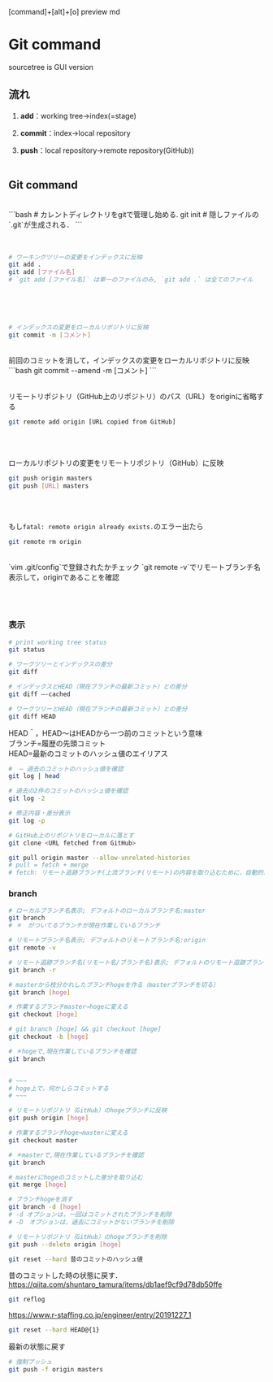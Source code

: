 [command]+[alt]+[o]
preview md

# Git command
sourcetree is GUI version


## 流れ

1. __add__：working tree→index(=stage)

2. __commit__：index→local repository

3. __push__：local repository→remote repository(GitHub))<br><br>


## Git command
<br>
```bash
# カレントディレクトリをgitで管理し始める. 
git init
# 隠しファイルの`.git`が生成される．
```
<br><br><br>

```bash
# ワーキングツリーの変更をインデックスに反映
git add . 
git add [ファイル名]
# `git add [ファイル名]` は単一のファイルのみ, `git add .` は全てのファイル
```
<br><br><br>

```bash
# インデックスの変更をローカルリポジトリに反映
git commit -m [コメント]
```
<br>
前回のコミットを消して，インデックスの変更をローカルリポジトリに反映
```bash
git commit --amend -m [コメント]
```
<br><br>

リモートリポジトリ（GitHub上のリポジトリ）のパス（URL）をoriginに省略する
```bash
git remote add origin [URL copied from GitHub]
```
<br><br>

ローカルリポジトリの変更をリモートリポジトリ（GitHub）に反映
```bash
git push origin masters
git push [URL] masters
```
<br><br>


もし`fatal: remote origin already exists.`のエラー出たら
```bash
git remote rm origin
```
<br>
`vim .git/config`で登録されたかチェック
`git remote -v`でリモートブランチ名表示して，originであることを確認

<br><br>





### 表示
```bash
# print working tree status
git status

# ワークツリーとインデックスの差分
git diff 

# インデックスとHEAD（現在ブランチの最新コミット）との差分
git diff —-cached

# ワークツリーとHEAD（現在ブランチの最新コミット）との差分
git diff HEAD

```
HEAD＾，HEAD〜はHEADから一つ前のコミットという意味<br>
ブランチ=履歴の先頭コミット<br>
HEAD=最新のコミットのハッシュ値のエイリアス
<br>

```bash
#  — 過去のコミットのハッシュ値を確認
git log | head

# 過去の2件のコミットのハッシュ値を確認
git log -2

# 修正内容・差分表示
git log -p

# GitHub上のリポジトリをローカルに落とす
git clone <URL fetched from GitHub> 
```

```bash
git pull origin master --allow-unrelated-histories
# pull = fetch + merge
# fetch: リモート追跡ブランチ(上流ブランチ(リモート)の内容を取り込むために，自動的に作られる)
```
### branch
```bash
# ローカルブランチ名表示; デフォルトのローカルブランチ名:master
git branch
# ＊　がついてるブランチが現在作業しているブランチ

# リモートブランチ名表示; デフォルトのリモートブランチ名:origin
git remote -v

# リモート追跡ブランチ名(リモート名/ブランチ名)表示; デフォルトのリモート追跡ブランチ名(リモート名/ブランチ名):origin/master
git branch -r

# masterから枝分かれしたブランチhogeを作る（masterブランチを切る）
git branch [hoge]

# 作業するブランチmaster→hogeに変える
git checkout [hoge]

# git branch [hoge] && git checkout [hoge] 
git checkout -b [hoge]

# ＊hogeで,現在作業しているブランチを確認
git branch


# ~~~
# hoge上で，何かしらコミットする
# ~~~

# リモートリポジトリ（GitHub）のhogeブランチに反映
git push origin [hoge]

# 作業するブランチhoge→masterに変える
git checkout master

# ＊masterで,現在作業しているブランチを確認
git branch

# masterにhogeのコミットした差分を取り込む
git merge [hoge]

# ブランチhogeを消す
git branch -d [hoge]
# -d オプションは，一回はコミットされたブランチを削除
# -D　オプションは，過去にコミットがないブランチを削除
```

```bash
# リモートリポジトリ（GitHub）のhogeブランチを削除
git push --delete origin [hoge]

```

```bash
git reset --hard 昔のコミットのハッシュ値
```

昔のコミットした時の状態に戻す．https://qiita.com/shuntaro_tamura/items/db1aef9cf9d78db50ffe
<br>

```bash
git reflog
```
https://www.r-staffing.co.jp/engineer/entry/20191227_1
<br>

```bash
git reset --hard HEAD@{1}
```
最新の状態に戻す
<br>



```bash
# 強制プッシュ
git push -f origin masters
```
